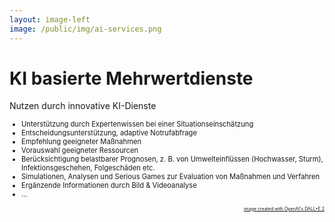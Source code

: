 ```yaml
---
layout: image-left
image: /public/img/ai-services.png
---
```


# KI basierte Mehrwertdienste

Nutzen durch innovative KI-Dienste

<div style="font-size: 80%">

* Unterstützung durch Expertenwissen bei einer Situationseinschätzung
* Entscheidungsunterstützung, adaptive Notrufabfrage
* Empfehlung geeigneter Maßnahmen
* Vorauswahl geeigneter Ressourcen
* Berücksichtigung belastbarer Prognosen, z. B. von Umwelteinflüssen (Hochwasser, Sturm), Infektionsgeschehen, Folgeschäden etc.
* Simulationen, Analysen und Serious Games zur Evaluation von Maßnahmen und Verfahren
* Ergänzende Informationen durch Bild & Videoanalyse 
* …

</div>

<div style="font-size: 50%; text-align: right; margin-top: 1em; color: #999">
<a href="https://openai.com/dall-e-2/" target="_blank">image created with OpenAI's DALL•E 2</a>
</div>
